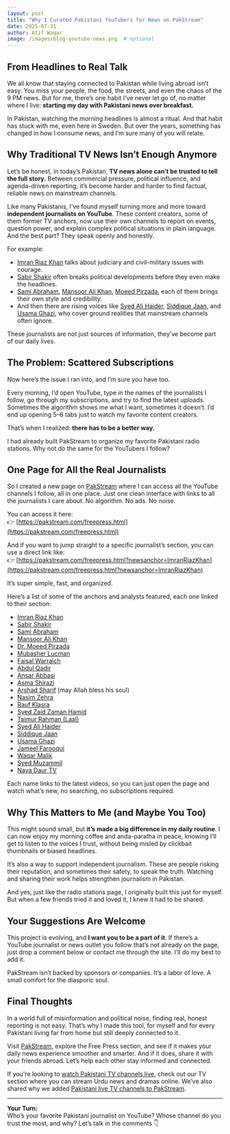 ```yaml
---
layout: post
title: "Why I Curated Pakistani YouTubers for News on PakStream"
date: 2025-07-31
author: Atif Waqar
image: /images/blog-youtube-news.png  # optional
---
```


## From Headlines to Real Talk

We all know that staying connected to Pakistan while living abroad isn’t easy. You miss your people, the food, the streets, and even the chaos of the 9 PM news. But for me, there’s one habit I’ve never let go of, no matter where I live: **starting my day with Pakistani news over breakfast.**

In Pakistan, watching the morning headlines is almost a ritual. And that habit has stuck with me, even here in Sweden. But over the years, something has changed in how I consume news, and I’m sure many of you will relate.

## Why Traditional TV News Isn’t Enough Anymore

Let’s be honest, in today’s Pakistan, **TV news alone can’t be trusted to tell the full story.** Between commercial pressure, political influence, and agenda-driven reporting, it’s become harder and harder to find factual, reliable news on mainstream channels.

Like many Pakistanis, I’ve found myself turning more and more toward **independent journalists on YouTube**. These content creators, some of them former TV anchors, now use their own channels to report on events, question power, and explain complex political situations in plain language. And the best part? They speak openly and honestly.

For example:

- [Imran Riaz Khan](https://pakstream.com/freepress.html?newsanchor=ImranRiazKhan) talks about judiciary and civil-military issues with courage.  
- [Sabir Shakir](https://pakstream.com/freepress.html?newsanchor=SabirShakir) often breaks political developments before they even make the headlines.  
- [Sami Abraham](https://pakstream.com/freepress.html?newsanchor=SamiAbraham), [Mansoor Ali Khan](https://pakstream.com/freepress.html?newsanchor=MansoorAliKhan), [Moeed Pirzada](https://pakstream.com/freepress.html?newsanchor=MoeedPirzada), each of them brings their own style and credibility.  
- And then there are rising voices like [Syed Ali Haider](https://pakstream.com/freepress.html?newsanchor=AliHaider), [Siddique Jaan](https://pakstream.com/freepress.html?newsanchor=SiddiqueJaan), and [Usama Ghazi](https://pakstream.com/freepress.html?newsanchor=UsamaGhazi), who cover ground realities that mainstream channels often ignore.

These journalists are not just sources of information, they’ve become part of our daily lives.

## The Problem: Scattered Subscriptions

Now here’s the issue I ran into, and I’m sure you have too.

Every morning, I’d open YouTube, type in the names of the journalists I follow, go through my subscriptions, and try to find the latest uploads. Sometimes the algorithm shows me what I want, sometimes it doesn’t. I’d end up opening 5–6 tabs just to watch my favorite content creators.

That’s when I realized: **there has to be a better way.**

I had already built PakStream to organize my favorite Pakistani radio stations. Why not do the same for the YouTubers I follow?

## One Page for All the Real Journalists

So I created a new page on [PakStream](https://www.pakstream.com) where I can access all the YouTube channels I follow, all in one place. Just one clean interface with links to all the journalists I care about. No algorithm. No ads. No noise.

You can access it here:  
👉 [https://pakstream.com/freepress.html](https://pakstream.com/freepress.html)

And if you want to jump straight to a specific journalist’s section, you can use a direct link like:  
👉 [https://pakstream.com/freepress.html?newsanchor=ImranRiazKhan](https://pakstream.com/freepress.html?newsanchor=ImranRiazKhan)

It’s super simple, fast, and organized.

Here’s a list of some of the anchors and analysts featured, each one linked to their section:

- [Imran Riaz Khan](https://pakstream.com/freepress.html?newsanchor=ImranRiazKhan)  
- [Sabir Shakir](https://pakstream.com/freepress.html?newsanchor=SabirShakir)  
- [Sami Abraham](https://pakstream.com/freepress.html?newsanchor=SamiAbraham)  
- [Mansoor Ali Khan](https://pakstream.com/freepress.html?newsanchor=MansoorAliKhan)  
- [Dr. Moeed Pirzada](https://pakstream.com/freepress.html?newsanchor=MoeedPirzada)  
- [Mubasher Lucman](https://pakstream.com/freepress.html?newsanchor=MubasherLucman)  
- [Faisal Warraich](https://pakstream.com/freepress.html?newsanchor=FaisalWarraich)  
- [Abdul Qadir](https://pakstream.com/freepress.html?newsanchor=AbdulQadir)  
- [Ansar Abbasi](https://pakstream.com/freepress.html?newsanchor=AnsarAbbasi)  
- [Asma Shirazi](https://pakstream.com/freepress.html?newsanchor=AsmaShirazi)  
- [Arshad Sharif](https://pakstream.com/freepress.html?newsanchor=ArshadSharif) (may Allah bless his soul)  
- [Nasim Zehra](https://pakstream.com/freepress.html?newsanchor=NasimZehra)  
- [Rauf Klasra](https://pakstream.com/freepress.html?newsanchor=RaufKlasra)  
- [Syed Zaid Zaman Hamid](https://pakstream.com/freepress.html?newsanchor=ZaidHamid)  
- [Taimur Rahman (Laal)](https://pakstream.com/freepress.html?newsanchor=TaimurRahman)  
- [Syed Ali Haider](https://pakstream.com/freepress.html?newsanchor=AliHaider)  
- [Siddique Jaan](https://pakstream.com/freepress.html?newsanchor=SiddiqueJaan)  
- [Usama Ghazi](https://pakstream.com/freepress.html?newsanchor=UsamaGhazi)  
- [Jameel Farooqui](https://pakstream.com/freepress.html?newsanchor=JameelFarooqui)  
- [Waqar Malik](https://pakstream.com/freepress.html?newsanchor=WaqarMalik)  
- [Syed Muzammil](https://pakstream.com/freepress.html?newsanchor=Muzammil)  
- [Naya Daur TV](https://pakstream.com/freepress.html?newsanchor=NayaDaurTV)  

Each name links to the latest videos, so you can just open the page and watch what’s new, no searching, no subscriptions required.

## Why This Matters to Me (and Maybe You Too)

This might sound small, but **it’s made a big difference in my daily routine**. I can now enjoy my morning coffee and anda-paratha in peace, knowing I’ll get to listen to the voices I trust, without being misled by clickbait thumbnails or biased headlines.

It’s also a way to support independent journalism. These are people risking their reputation, and sometimes their safety, to speak the truth. Watching and sharing their work helps strengthen journalism in Pakistan.

And yes, just like the radio stations page, I originally built this just for myself. But when a few friends tried it and loved it, I knew it had to be shared.

## Your Suggestions Are Welcome

This project is evolving, and **I want you to be a part of it**. If there’s a YouTube journalist or news outlet you follow that’s not already on the page, just drop a comment below or contact me through the site. I’ll do my best to add it.

PakStream isn’t backed by sponsors or companies. It’s a labor of love. A small comfort for the diasporic soul.

## Final Thoughts

In a world full of misinformation and political noise, finding real, honest reporting is not easy. That’s why I made this tool, for myself and for every Pakistani living far from home but still deeply connected to it.

Visit [PakStream](https://www.pakstream.com), explore the Free Press section, and see if it makes your daily news experience smoother and smarter. And if it does, share it with your friends abroad. Let’s help each other stay informed and connected.

If you're looking to [watch Pakistani TV channels live](/livetv.html), check out our TV section where you can stream Urdu news and dramas online. We’ve also shared why we added [Pakistani live TV channels to PakStream](/blog/2025/08/01/pakistani-live-tv.html).

---

**Your Turn:**  
Who’s your favorite Pakistani journalist on YouTube? Whose channel do you trust the most, and why? Let’s talk in the comments 👇
